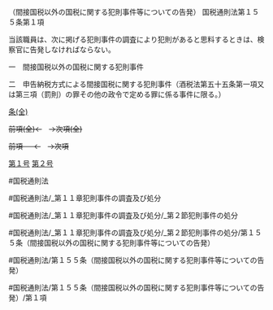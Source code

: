 （間接国税以外の国税に関する犯則事件等についての告発）
国税通則法第１５５条第１項

当該職員は、次に掲げる犯則事件の調査により犯則があると思料するときは、検察官に告発しなければならない。

一　間接国税以外の国税に関する犯則事件

二　申告納税方式による間接国税に関する犯則事件（酒税法第五十五条第一項又は第三項（罰則）の罪その他の政令で定める罪に係る事件に限る。）

[条(全)](国税通則法＿＿＿＿＿第１５５条_.md)

~~前項(全)←~~　~~→次項(全)~~

~~前項 　 ←~~　~~→次項~~

[第１号](国税通則法＿＿＿＿＿第１５５条第１項第１号.md)  [第２号](国税通則法＿＿＿＿＿第１５５条第１項第２号.md)  

#国税通則法

#国税通則法/_第１１章犯則事件の調査及び処分

#国税通則法/_第１１章犯則事件の調査及び処分/_第２節犯則事件の処分

#国税通則法/_第１１章犯則事件の調査及び処分/_第２節犯則事件の処分/第１５５条（間接国税以外の国税に関する犯則事件等についての告発）

#国税通則法/第１５５条（間接国税以外の国税に関する犯則事件等についての告発）

#国税通則法/第１５５条（間接国税以外の国税に関する犯則事件等についての告発）/第１項

